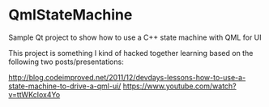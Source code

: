 QmlStateMachine
===============

Sample Qt project to show how to use a C++ state machine with QML for UI

This project is something I kind of hacked together learning based on the following two posts/presentations:

http://blog.codeimproved.net/2011/12/devdays-lessons-how-to-use-a-state-machine-to-drive-a-qml-ui/
https://www.youtube.com/watch?v=ttWKcIox4Yo
